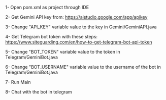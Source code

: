 1- Open pom.xml as project through IDE

2- Get Gemini API key from: https://aistudio.google.com/app/apikey

3- Change "API_KEY" variable value to the key in Gemini/GeminiAPI.java

4- Get Telegram bot token with these steps: https://www.siteguarding.com/en/how-to-get-telegram-bot-api-token

5- Change "BOT_TOKEN" variable value to the token in Telegram/GeminiBot.java

6- Change "BOT_USERNAME" variable value to the username of the bot in Telegram/GeminiBot.java

7- Run Main

8- Chat with the bot in telegram
